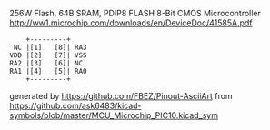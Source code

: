 256W Flash, 64B SRAM, PDIP8
FLASH 8-Bit CMOS Microcontroller
http://ww1.microchip.com/downloads/en/DeviceDoc/41585A.pdf


	    +---------+
	 NC |[1]   [8]| RA3
	VDD |[2]   [7]| VSS
	RA2 |[3]   [6]| NC
	RA1 |[4]   [5]| RA0
	    +---------+


generated by https://github.com/FBEZ/Pinout-AsciiArt from https://github.com/ask6483/kicad-symbols/blob/master/MCU_Microchip_PIC10.kicad_sym